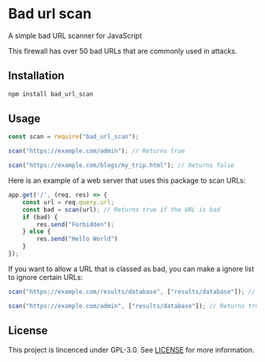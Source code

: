 # Bad url scan

A simple bad URL scanner for JavaScript

This firewall has over 50 bad URLs that are commonly used in attacks.

## Installation

```bash
npm install bad_url_scan
```

## Usage

````javascript
const scan = require("bad_url_scan");

scan("https://example.com/admin"); // Returns true

scan("https://example.com/blogs/my_trip.html"); // Returns false
````


Here is an example of a web server that uses this package to scan URLs:

```javascript
app.get('/', (req, res) => {
    const url = req.query.url;
    const bad = scan(url); // Returns true if the URL is bad
    if (bad) {
        res.send("Forbidden");
    } else {
        res.send("Hello World")
    }
});
```

If you want to allow a URL that is classed as bad, you can make a ignore list to ignore certain URLs:

```javascript
scan("https://example.com/results/database", ["results/database"]); // Returns false

scan("https://example.com/admin", ["results/database"]); // Returns true
```

## License

This project is lincenced under GPL-3.0. See [LICENSE](LICENSE) for more information.